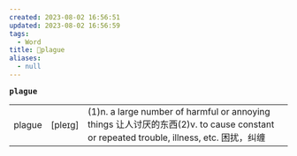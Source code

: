 ```yaml
---
created: 2023-08-02 16:56:51
updated: 2023-08-02 16:56:59
tags:
  - Word
title: 📖plague
aliases:
  - null
---
```


<pre><strong>plague</strong></pre>
|   |   |   |
|---|---|---|
|plague|[pleɪg]|(1)n. a large number of harmful or annoying things 让⼈讨厌的东⻄(2)v. to cause constant or repeated trouble, illness, etc. 困扰，纠缠|
